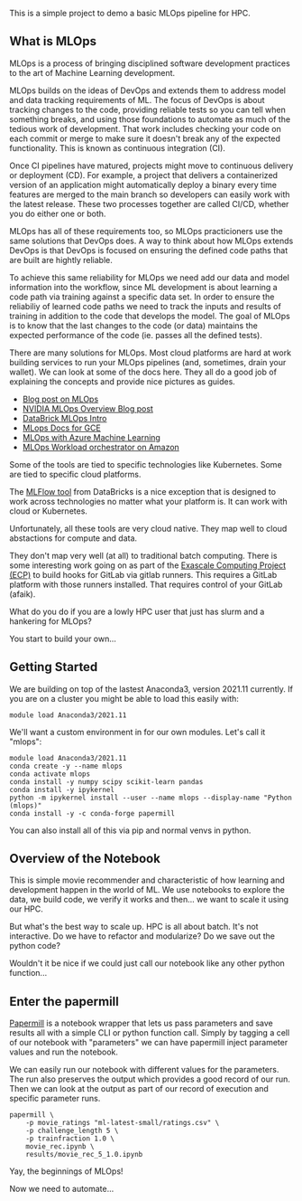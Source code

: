 This is a simple project to demo a basic MLOps pipeline for HPC.

## What is MLOps

MLOps is a process of bringing disciplined software development practices to the art of Machine Learning development.

MLOps builds on the ideas of DevOps and extends them to address model and data tracking requirements of ML.  The focus of DevOps is about tracking changes to the code, providing reliable tests so you can tell when something breaks, and using those foundations to automate as much of the tedious work of development.  That work includes checking your code on each commit or merge to make sure it doesn't break any of the expected functionality.  This is known as continuous integration (CI).  

Once CI pipelines have matured, projects might move to continuous delivery or deployment (CD).  For example, a project that delivers a containerized version of an application might automatically deploy a binary every time features are merged to the main branch so developers can easily work with the latest release. These two processes together are called CI/CD, whether you do either one or both.

MLOps has all of these requirements too, so MLOps practicioners use the same solutions that DevOps does. A way to think about how MLOps extends DevOps is that DevOps is focused on ensuring the defined code paths that are built are hightly reliable.

To achieve this same reliability for MLOps we need add our data and model information into the workflow, since ML development is about learning a code path via training against a specific data set.    In order to ensure the reliabiliy of learned code paths we need to track the inputs and results of training in addition to the code that develops the model.  The goal of MLOps is to know that the last changes to the code (or data) maintains the expected performance of the code (ie. passes all the defined tests).

There are many solutions for MLOps. Most cloud platforms are hard at work building services to run your MLOps pipelines (and, sometimes, drain your wallet).  We can look at some of the docs here.  They all do a good job of explaining the concepts and provide nice pictures as guides.

* [Blog post on MLOps](https://medium.com/illumination/introduction-to-mlops-f877ccf10db1)
* [NVIDIA MLOps Overview Blog post](https://blogs.nvidia.com/blog/2020/09/03/what-is-mlops/)
* [DataBrick MLOps Intro](https://databricks.com/glossary/mlops)
* [MLops Docs for GCE](https://cloud.google.com/architecture/mlops-continuous-delivery-and-automation-pipelines-in-machine-learning)
* [MLOps with Azure Machine Learning](https://docs.microsoft.com/en-us/azure/architecture/reference-architectures/ai/mlops-python)
* [MLOps Workload orchestrator on Amazon](https://aws.amazon.com/solutions/implementations/mlops-workload-orchestrator/) 


Some of the tools are tied to specific technologies like Kubernetes. Some are tied to specific cloud platforms.

The [MLFlow tool](https://mlflow.org/) from DataBricks is a nice exception that is designed to work across technologies no matter what your platform is.  It can work with cloud or Kubernetes.  

Unfortunately, all these tools are very cloud native.  They map well to cloud abstactions for compute and data.

They don't map very well (at all) to traditional batch computing.  There is some interesting work going on as part of the [Exascale Computing Project (ECP)](https://ecp-ci.gitlab.io/docs/admin.html) to build hooks for GitLab via gitlab runners.  This requires a GitLab platform with those runners installed. That requires control of your GitLab (afaik).

What do you do if you are a lowly HPC user that just has slurm and a hankering for MLOps?

You start to build your own...

## Getting Started

We are building on top of the lastest Anaconda3, version 2021.11 currently.
If you are on a cluster you might be able to load this easily with:

    module load Anaconda3/2021.11

We'll want a custom environment in for our own modules. Let's call it "mlops":

    module load Anaconda3/2021.11
    conda create -y --name mlops
    conda activate mlops
    conda install -y numpy scipy scikit-learn pandas
    conda install -y ipykernel
    python -m ipykernel install --user --name mlops --display-name "Python (mlops)"
    conda install -y -c conda-forge papermill
   
You can also install all of this via pip and normal venvs in python.
  
## Overview of the Notebook
  
This is simple movie recommender and characteristic of how learning and development happen in the world of ML.  We use notebooks to explore the data, we build code, we verify it works and then... we want to scale it using our HPC.
  
But what's the best way to scale up.  HPC is all about batch.  It's not interactive.  Do we have to refactor and modularize?  Do we save out the python code?
  
Wouldn't it be nice if we could just call our notebook like any other python function...
  
## Enter the papermill
  
[Papermill](https://papermill.readthedocs.io/en/latest/) is a notebook wrapper that lets us pass parameters and save results all with a simple CLI or python function call.  Simply by tagging a cell of our notebook with "parameters" we can have papermill inject parameter values and run the notebook.  

We can easily run our notebook with different values for the parameters. The run also preserves the output which provides a good record of our run. Then we can look at the output as part of our record of execution and specific parameter runs.

    papermill \
        -p movie_ratings "ml-latest-small/ratings.csv" \
        -p challenge_length 5 \
        -p trainfraction 1.0 \
        movie_rec.ipynb \
        results/movie_rec_5_1.0.ipynb

Yay, the beginnings of MLOps!

Now we need to automate...